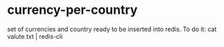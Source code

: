 # currency-per-country
set of currencies and country ready to be inserted into redis. To do it: cat valute.txt | redis-cli
